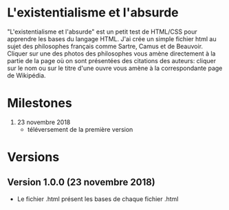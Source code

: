# L'existentialisme et l'absurde
"L'existentialisme et l'absurde" est un petit test de HTML/CSS pour apprendre les bases du langage HTML. J'ai crée un simple fichier html au sujet des philosophes français comme Sartre, Camus et de Beauvoir. Cliquer sur une des photos des philosophes vous amène directement à la partie de la page où on sont présentées des citations des auteurs: cliquer sur le nom ou sur le titre d'une ouvre vous amène à la correspondante page de Wikipédia.

# Milestones 
1. 23 novembre 2018 
   - téléversement de la première version

# Versions
## Version 1.0.0 (23 novembre 2018)
- Le fichier .html présent les bases de chaque fichier .html 
